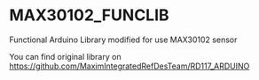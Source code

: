 # MAX30102_FUNCLIB
Functional Arduino Library modified for use MAX30102 sensor

You can find original library on https://github.com/MaximIntegratedRefDesTeam/RD117_ARDUINO 
